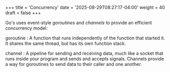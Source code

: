 +++
title = 'Concurrency'
date = '2025-08-29T08:27:17-04:00'
weight = 40
draft = false
+++


Go's uses event-style _goroutines_ and _channels_ to provide an efficient concurrency model:

goroutine
: A function that runs independently of the function that started it. It shares the same thread, but has its own function stack.

channel
: A pipeline for sending and receiving data, much like a socket that runs inside your program and sends and accepts signals. Channels provide a way for goroutines to send data to their caller and one another.